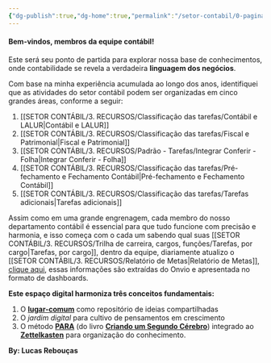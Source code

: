 ```yaml
---
{"dg-publish":true,"dg-home":true,"permalink":"/setor-contabil/0-pagina-inicial/objetivo-da-pagina/","tags":["gardenEntry"],"dgPassFrontmatter":true,"created":"2025-06-03T22:08:34.152-03:00","updated":"2025-06-26T21:34:49.495-03:00"}
---
```


#### **Bem-vindos, membros da equipe contábil!**


Este será seu ponto de partida para explorar nossa base de conhecimentos, onde contabilidade se revela a verdadeira **linguagem dos negócios**.

Com base na minha experiência acumulada ao longo dos anos, identifiquei que as atividades do setor contábil podem ser organizadas em cinco grandes áreas, conforme a seguir:

1. [[SETOR CONTÁBIL/3. RECURSOS/Classificação das tarefas/Contábil e LALUR\|Contábil e LALUR]]    
2. [[SETOR CONTÁBIL/3. RECURSOS/Classificação das tarefas/Fiscal e Patrimonial\|Fiscal e Patrimonial]] 
3. [[SETOR CONTÁBIL/3. RECURSOS/Padrão - Tarefas/Integrar Conferir - Folha\|Integrar Conferir - Folha]]
4. [[SETOR CONTÁBIL/3. RECURSOS/Classificação das tarefas/Pré-fechamento e Fechamento Contábil\|Pré-fechamento e Fechamento Contábil]] 
5. [[SETOR CONTÁBIL/3. RECURSOS/Classificação das tarefas/Tarefas adicionais\|Tarefas adicionais]]

Assim como em uma grande engrenagem, cada membro do nosso departamento contábil é essencial para que tudo funcione com precisão e harmonia, e isso começa com o cada um sabendo qual suas [[SETOR CONTÁBIL/3. RECURSOS/Trilha de carreira, cargos, funções/Tarefas, por cargo\|Tarefas, por cargo]], dentro da equipe, diariamente atualizo o [[SETOR CONTÁBIL/3. RECURSOS/Relatório de Metas\|Relatório de Metas]], [clique aqui](https://app.powerbi.com/view?r=eyJrIjoiM2U4MGQzOWEtOGQ4Ny00ZjE4LWIxMzEtMTI0ODMxOGViNDliIiwidCI6IjBiNzU0YTA5LTA1NjgtNDhmZC1hMTAwLTg2MjFhMGJiZDdhYiJ9), essas informações são extraídas do Onvio e apresentada no formato de dashboards.


**Este espaço digital harmoniza três conceitos fundamentais:**  
1. O **[lugar-comum]()** como repositório de ideias compartilhadas  
2. O *jardim digital* para cultivo de pensamentos em crescimento  
3. O método **[PARA]()** (do livro **[Criando um Segundo Cérebro]()**) integrado ao **[Zettelkasten]()** para organização do conhecimento.  



**By: Lucas Rebouças**